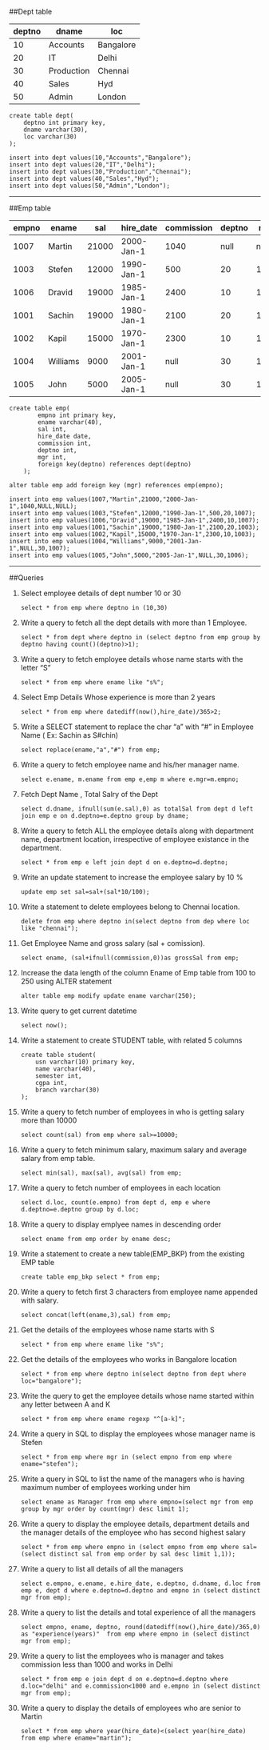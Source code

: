 ##Dept table

|deptno|	dname|	loc|
|-|-|-|
|10|	Accounts|	Bangalore|
|20|	IT|	Delhi|
|30|	Production|	Chennai|
|40|	Sales|	Hyd|
|50|	Admin|	London|

```
create table dept(
    deptno int primary key,
    dname varchar(30),
    loc varchar(30)
);
```

```
insert into dept values(10,"Accounts","Bangalore");
insert into dept values(20,"IT","Delhi");
insert into dept values(30,"Production","Chennai");
insert into dept values(40,"Sales","Hyd");
insert into dept values(50,"Admin","London");
```

---

##Emp table

|empno|	ename|	sal|	hire_date|	commission|	deptno|	mgr|
|-|-|-|-|-|-|-|
|1007|	Martin|	21000|	2000-Jan-1|	1040|	null|	null|
|1003|	Stefen|	12000|	1990-Jan-1|	500|	20|	1007|
|1006|	Dravid|	19000|	1985-Jan-1|	2400|	10|	1007|
|1001|	Sachin|	19000|	1980-Jan-1|	2100|	20|	1003|
|1002|	Kapil|	15000|	1970-Jan-1|	2300|	10|	1003|
|1004|	Williams|	9000|	2001-Jan-1|	null|	30|	1007|
|1005|	John|	5000|	2005-Jan-1|	null|	30|	1006|

```
create table emp(
        empno int primary key,
        ename varchar(40),
        sal int,
        hire_date date,
        commission int,
        deptno int,
        mgr int,
        foreign key(deptno) references dept(deptno)
    );
```

```
alter table emp add foreign key (mgr) references emp(empno);
```

```
insert into emp values(1007,"Martin",21000,"2000-Jan-1",1040,NULL,NULL);
insert into emp values(1003,"Stefen",12000,"1990-Jan-1",500,20,1007);
insert into emp values(1006,"Dravid",19000,"1985-Jan-1",2400,10,1007);
insert into emp values(1001,"Sachin",19000,"1980-Jan-1",2100,20,1003);
insert into emp values(1002,"Kapil",15000,"1970-Jan-1",2300,10,1003);
insert into emp values(1004,"Williams",9000,"2001-Jan-1",NULL,30,1007);
insert into emp values(1005,"John",5000,"2005-Jan-1",NULL,30,1006);
```

---
##Queries

1. Select employee details  of dept number 10 or 30
    ```
    select * from emp where deptno in (10,30)
    ```

2. Write a query to fetch all the dept details with more than 1 Employee.
    ```
    select * from dept where deptno in (select deptno from emp group by deptno having count()(deptno)>1);
    ```

3. Write a query to fetch employee details whose name starts with the letter “S”
    ```
    select * from emp where ename like "s%";
    ```

4. Select Emp Details Whose experience is more than 2 years
    ```
    select * from emp where datediff(now(),hire_date)/365>2;
    ```

5. Write a SELECT statement to replace the char “a” with “#” in Employee Name ( Ex:  Sachin as S#chin)
    ```
    select replace(ename,"a","#") from emp;
    ```

6. Write a query to fetch employee name and his/her manager name.
    ```
   select e.ename, m.ename from emp e,emp m where e.mgr=m.empno;
    ```

7. Fetch Dept Name , Total Salry of the Dept
    ```
    select d.dname, ifnull(sum(e.sal),0) as totalSal from dept d left join emp e on d.deptno=e.deptno group by dname;
    ```

8. Write a query to fetch ALL the  employee details along with department name, department location, irrespective of employee existance in the department.
    ```
    select * from emp e left join dept d on e.deptno=d.deptno;
    ```

9. Write an update statement to increase the employee salary by 10 %
    ```
    update emp set sal=sal+(sal*10/100);
    ```

10. Write a statement to delete employees belong to Chennai location.
    ```
    delete from emp where deptno in(select deptno from dep where loc like "chennai");
    ```

11. Get Employee Name and gross salary (sal + comission).
    ```
    select ename, (sal+ifnull(commission,0))as grossSal from emp;
    ```

12. Increase the data length of the column Ename of Emp table from  100 to 250 using ALTER statement
    ```
    alter table emp modify update ename varchar(250); 
    ```

13. Write query to get current datetime
    ```
    select now();
    ```

14. Write a statement to create STUDENT table, with related 5 columns
    ```
    create table student(
        usn varchar(10) primary key,
        name varchar(40),
        semester int,
        cgpa int,
        branch varchar(30)
    );
    ```

15. Write a query to fetch number of employees in who is getting salary more than 10000
    ```
    select count(sal) from emp where sal>=10000;
    ```

16. Write a query to fetch minimum salary, maximum salary and average salary from emp table.
    ```
    select min(sal), max(sal), avg(sal) from emp;
    ```

17. Write a query to fetch number of employees in each location
    ```
    select d.loc, count(e.empno) from dept d, emp e where d.deptno=e.deptno group by d.loc;
    ```

18. Write a query to display emplyee names in descending order
    ```
    select ename from emp order by ename desc;
    ```

19. Write a statement to create a new table(EMP_BKP) from the existing EMP table
    ```
    create table emp_bkp select * from emp;
    ```

20. Write a query to fetch first 3 characters from employee name appended with salary.
    ```
    select concat(left(ename,3),sal) from emp;
    ```
 
21. Get the details of the employees whose name starts with S
    ```
    select * from emp where ename like "s%";
    ```

22. Get the details of the employees who works in Bangalore location
    ```
    select * from emp where deptno in(select deptno from dept where loc="bangalore");
    ```

23. Write the query to get the employee details whose name started within  any letter between  A and K
    ```
    select * from emp where ename regexp "^[a-k]";
    ```

24. Write a query in SQL to display the employees whose manager name is Stefen 
    ```
    select * from emp where mgr in (select empno from emp where ename="stefen");
    ```

25. Write a query in SQL to list the name of the managers who is having maximum number of employees working under him 
    ```
    select ename as Manager from emp where empno=(select mgr from emp group by mgr order by count(mgr) desc limit 1);
    ```

26. Write a query to display the employee details, department details and the manager details of the employee who has second highest salary
    ```
    select * from emp where empno in (select empno from emp where sal=(select distinct sal from emp order by sal desc limit 1,1));
    ```

27. Write a query to list all details of all the managers
    ```
    select e.empno, e.ename, e.hire_date, e.deptno, d.dname, d.loc from emp e, dept d where e.deptno=d.deptno and empno in (select distinct mgr from emp);
    ```


28. Write a query to list the details and total experience of all the managers
    ```
    select empno, ename, deptno, round(datediff(now(),hire_date)/365,0) as "experience(years)"  from emp where empno in (select distinct mgr from emp);
    ```

29. Write a query to list the employees who is manager and  takes commission less than 1000 and works in Delhi
    ```
    select * from emp e join dept d on e.deptno=d.deptno where d.loc="delhi" and e.commission<1000 and e.empno in (select distinct mgr from emp);
    ```

30. Write a query to display the details of employees who are senior to Martin
    ```
    select * from emp where year(hire_date)<(select year(hire_date) from emp where ename="martin");
    ```